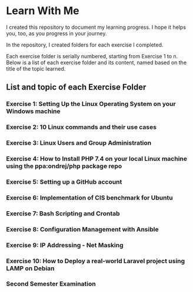 # Learn With Me

I created this repository to document my learning progress. I hope it helps you, too, as you progress in your journey.

In the repository, I created folders for each exercise I completed.

Each exercise folder is serially numbered, starting from Exercise 1 to n. Below is a list of each exercise folder and its content, named based on the title of the topic learned.

## List and topic of each Exercise Folder

### Exercise 1: Setting Up the Linux Operating System on your Windows machine
### Exercise 2: 10 Linux commands and their use cases
### Exercise 3: Linux Users and Group Administration
### Exercise 4: How to Install PHP 7.4 on your local Linux machine using the ppa:ondrej/php package repo
### Exercise 5: Setting up a GitHub account
### Exercise 6: Implementation of CIS benchmark for Ubuntu
### Exercise 7: Bash Scripting and Crontab
### Exercise 8: Configuration Management with Ansible
### Exercise 9: IP Addressing - Net Masking
### Exercise 10: How to Deploy a real-world Laravel project using LAMP on Debian
### Second Semester Examination

